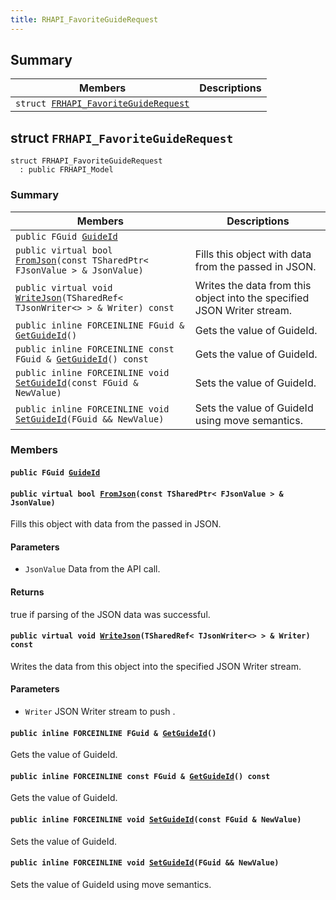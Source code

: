 ```yaml
---
title: RHAPI_FavoriteGuideRequest
---
```


## Summary

 Members                        | Descriptions                                
--------------------------------|---------------------------------------------
`struct `[`FRHAPI_FavoriteGuideRequest`](#structFRHAPI__FavoriteGuideRequest) | 

## struct `FRHAPI_FavoriteGuideRequest` <a id="structFRHAPI__FavoriteGuideRequest"></a>

```
struct FRHAPI_FavoriteGuideRequest
  : public FRHAPI_Model
```

### Summary

 Members                        | Descriptions                                
--------------------------------|---------------------------------------------
`public FGuid `[`GuideId`](#structFRHAPI__FavoriteGuideRequest_1aa370d898375edd7d4538b17c9e336c86) | 
`public virtual bool `[`FromJson`](#structFRHAPI__FavoriteGuideRequest_1a79683df03bc359738093786dc855ccf3)`(const TSharedPtr< FJsonValue > & JsonValue)` | Fills this object with data from the passed in JSON.
`public virtual void `[`WriteJson`](#structFRHAPI__FavoriteGuideRequest_1ad4d20e5e5a29ef7fc19791cd8e2ebf00)`(TSharedRef< TJsonWriter<> > & Writer) const` | Writes the data from this object into the specified JSON Writer stream.
`public inline FORCEINLINE FGuid & `[`GetGuideId`](#structFRHAPI__FavoriteGuideRequest_1ad92e8aca5cf3a1d35d250b21294c0139)`()` | Gets the value of GuideId.
`public inline FORCEINLINE const FGuid & `[`GetGuideId`](#structFRHAPI__FavoriteGuideRequest_1aa7cdf75e25908640a28bc4c2ed2f63f6)`() const` | Gets the value of GuideId.
`public inline FORCEINLINE void `[`SetGuideId`](#structFRHAPI__FavoriteGuideRequest_1a7a8f3113438a6a9c170319c942dc9ddf)`(const FGuid & NewValue)` | Sets the value of GuideId.
`public inline FORCEINLINE void `[`SetGuideId`](#structFRHAPI__FavoriteGuideRequest_1aece53fc4325faeebe262b80dd33c1c3c)`(FGuid && NewValue)` | Sets the value of GuideId using move semantics.

### Members

#### `public FGuid `[`GuideId`](#structFRHAPI__FavoriteGuideRequest_1aa370d898375edd7d4538b17c9e336c86) <a id="structFRHAPI__FavoriteGuideRequest_1aa370d898375edd7d4538b17c9e336c86"></a>

#### `public virtual bool `[`FromJson`](#structFRHAPI__FavoriteGuideRequest_1a79683df03bc359738093786dc855ccf3)`(const TSharedPtr< FJsonValue > & JsonValue)` <a id="structFRHAPI__FavoriteGuideRequest_1a79683df03bc359738093786dc855ccf3"></a>

Fills this object with data from the passed in JSON.

#### Parameters
* `JsonValue` Data from the API call.

#### Returns
true if parsing of the JSON data was successful.

#### `public virtual void `[`WriteJson`](#structFRHAPI__FavoriteGuideRequest_1ad4d20e5e5a29ef7fc19791cd8e2ebf00)`(TSharedRef< TJsonWriter<> > & Writer) const` <a id="structFRHAPI__FavoriteGuideRequest_1ad4d20e5e5a29ef7fc19791cd8e2ebf00"></a>

Writes the data from this object into the specified JSON Writer stream.

#### Parameters
* `Writer` JSON Writer stream to push .

#### `public inline FORCEINLINE FGuid & `[`GetGuideId`](#structFRHAPI__FavoriteGuideRequest_1ad92e8aca5cf3a1d35d250b21294c0139)`()` <a id="structFRHAPI__FavoriteGuideRequest_1ad92e8aca5cf3a1d35d250b21294c0139"></a>

Gets the value of GuideId.

#### `public inline FORCEINLINE const FGuid & `[`GetGuideId`](#structFRHAPI__FavoriteGuideRequest_1aa7cdf75e25908640a28bc4c2ed2f63f6)`() const` <a id="structFRHAPI__FavoriteGuideRequest_1aa7cdf75e25908640a28bc4c2ed2f63f6"></a>

Gets the value of GuideId.

#### `public inline FORCEINLINE void `[`SetGuideId`](#structFRHAPI__FavoriteGuideRequest_1a7a8f3113438a6a9c170319c942dc9ddf)`(const FGuid & NewValue)` <a id="structFRHAPI__FavoriteGuideRequest_1a7a8f3113438a6a9c170319c942dc9ddf"></a>

Sets the value of GuideId.

#### `public inline FORCEINLINE void `[`SetGuideId`](#structFRHAPI__FavoriteGuideRequest_1aece53fc4325faeebe262b80dd33c1c3c)`(FGuid && NewValue)` <a id="structFRHAPI__FavoriteGuideRequest_1aece53fc4325faeebe262b80dd33c1c3c"></a>

Sets the value of GuideId using move semantics.

